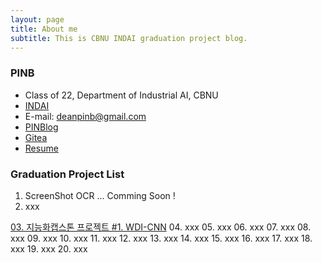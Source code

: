 ```yaml
---
layout: page
title: About me
subtitle: This is CBNU INDAI graduation project blog.
---
```


### PINB 

- Class of 22, Department of Industrial AI, CBNU
- [INDAI](https://indai.cbnu.ac.kr/iai)
- E-mail: deanpinb@gmail.com
- [PINBlog](https://pinblog.codes)
- [Gitea](https://gitea.pinblog.codes/explore/repos)
- [Resume](https://resume.pinblog.codes)


### Graduation Project List

01. ScreenShot OCR ... Comming Soon !
02. xxx
 
  [03. 지능화캡스톤 프로젝트 #1. WDI-CNN]("/_posts/_deeplearning/_2023-04-27-wdi-cnn")
04. xxx
05. xxx
06. xxx
07. xxx
08. xxx
09. xxx
10. xxx
11. xxx
12. xxx
13. xxx
14. xxx
15. xxx
16. xxx
17. xxx
18. xxx
19. xxx
20. xxx
